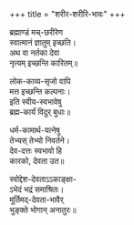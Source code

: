 +++
title = "शरीर-शरीरि-भावः"
+++

ब्रह्माण्डं मच्-छरीरेण  
स्वात्मानं ज्ञातुम् इच्छति।  
अथ वा नर्तका देवा  
नृत्यम् इच्छन्ति कारितम्॥  

लोक-काव्य-सृजो वापि  
मत्त इच्छन्ति कल्पनाः।  
इति स्वीय-स्वभावेषु  
ब्रह्म-कार्यं विदुर् बुधाः॥

धर्म-कामार्थ-यत्नेषु  
तेभ्यस् तेभ्यो निवर्तने।  
देव-दत्तः स्वभावो हि  
कारको, देवता उत॥   

स्वोद्देश-देवताऽऽकाङ्क्षा-  
ऽभेदं भद्रं समाश्रितः।  
मूर्तिमद्-देवता-भावैर्  
भुङ्क्ते भोगान् अनातुरः॥